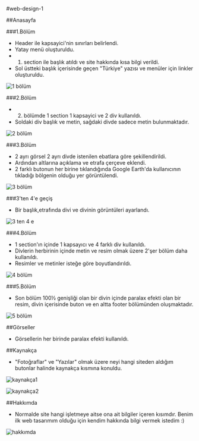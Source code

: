 #web-design-1

##Anasayfa

###1.Bölüm

- Header ile kapsayici'nin sınırları belirlendi.
- Yatay menü oluşturuldu.
- 1. section ile başlık atıldı ve site hakkında kısa bilgi verildi.
- Sol üstteki başlık içerisinde geçen "Türkiye" yazısı ve menüler için linkler oluşturuldu.


![1 bölüm](https://user-images.githubusercontent.com/55760365/88405124-7d2d3980-cdd7-11ea-9830-eb46b830ea66.png)



###2.Bölüm

- 2. bölümde 1 section 1 kapsayici ve 2 div kullanıldı.
- Soldaki div başlık ve metin, sağdaki divde sadece metin bulunmaktadır.



![2 bölüm](https://user-images.githubusercontent.com/55760365/88405211-959d5400-cdd7-11ea-9e43-6f18773125c2.png)




###3.Bölüm 

- 2 ayrı görsel 2 ayrı divde istenilen ebatlara göre şekillendirildi.
- Ardından altlarına açıklama ve etrafa çerçeve eklendi.
- 2 farklı butonun her birine tıklandığında Google Earth'da kullanıcının tıkladığı bölgenin olduğu yer görüntülendi.



![3 bölüm](https://user-images.githubusercontent.com/55760365/88405539-1b210400-cdd8-11ea-982e-85de1e5ce18a.png)




###3'ten 4'e geçiş

- Bir başlık,etrafında divi ve divinin görüntüleri ayarlandı.



![3 ten 4 e](https://user-images.githubusercontent.com/55760365/88405602-2d9b3d80-cdd8-11ea-93cb-fa8bb539c81e.png)



###4.Bölüm

- 1 section'ın içinde 1 kapsayıcı ve 4 farklı div kullanıldı.
- Divlerin herbirinin içinde metin ve resim olmak üzere 2'şer bölüm daha kullanıldı.
- Resimler ve metinler isteğe göre boyutlandırıldı.



![4 bölüm](https://user-images.githubusercontent.com/55760365/88405573-25430280-cdd8-11ea-89df-2312d5b7d23e.png)




###5.Bölüm

- Son bölüm 100½ genişliği olan bir divin içinde paralax efekti olan bir resim, divin içerisinde buton ve en altta footer bölümünden oluşmaktadır.



![5 bölüm](https://user-images.githubusercontent.com/55760365/88405616-32f88800-cdd8-11ea-9162-d20bce1df1fe.png)



##Görseller

- Görsellerin her birinde paralax efekti kullanıldı.


##Kaynakça

- "Fotoğraflar" ve "Yazılar" olmak üzere neyi hangi siteden aldığım butonlar halinde kaynakça kısmına konuldu.


![kaynakça1](https://user-images.githubusercontent.com/55760365/88406173-fa0ce300-cdd8-11ea-9bc0-ecbf6ee67d8b.png)



![kaynakça2](https://user-images.githubusercontent.com/55760365/88406184-fc6f3d00-cdd8-11ea-91a8-0e1ef7a411f3.png)



##Hakkımda

- Normalde site hangi işletmeye aitse ona ait bilgiler içeren kısımdır. Benim ilk web tasarımım olduğu için kendim hakkında bilgi vermek istedim :)


![hakkımda](https://user-images.githubusercontent.com/55760365/88406399-507a2180-cdd9-11ea-99e5-e8767a59a555.png)



